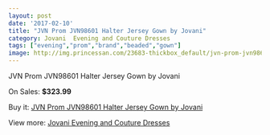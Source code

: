 ```yaml
---
layout: post
date: '2017-02-10'
title: "JVN Prom JVN98601 Halter Jersey Gown by Jovani"
category: Jovani  Evening and Couture Dresses
tags: ["evening","prom","brand","beaded","gown"]
image: http://img.princessan.com/23683-thickbox_default/jvn-prom-jvn98601-halter-jersey-gown-by-jovani.jpg
---
```

JVN Prom JVN98601 Halter Jersey Gown by Jovani

On Sales: **$323.99**
<a href="https://www.princessan.com/en/10786-jvn-prom-jvn98601-halter-jersey-gown-by-jovani.html"><amp-img layout="responsive" width="600" height="600" src="//img.princessan.com/23683-thickbox_default/jvn-prom-jvn98601-halter-jersey-gown-by-jovani.jpg" alt="JVN Prom JVN98601 Halter Jersey Gown by Jovani 0" /></a>
<a href="https://www.princessan.com/en/10786-jvn-prom-jvn98601-halter-jersey-gown-by-jovani.html"><amp-img layout="responsive" width="600" height="600" src="//img.princessan.com/23684-thickbox_default/jvn-prom-jvn98601-halter-jersey-gown-by-jovani.jpg" alt="JVN Prom JVN98601 Halter Jersey Gown by Jovani 1" /></a>

Buy it: [JVN Prom JVN98601 Halter Jersey Gown by Jovani](https://www.princessan.com/en/10786-jvn-prom-jvn98601-halter-jersey-gown-by-jovani.html "JVN Prom JVN98601 Halter Jersey Gown by Jovani")

View more: [Jovani  Evening and Couture Dresses](https://www.princessan.com/en/83- "Jovani  Evening and Couture Dresses")